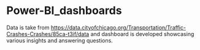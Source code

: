 # Power-BI_dashboards

Data is take from https://data.cityofchicago.org/Transportation/Traffic-Crashes-Crashes/85ca-t3if/data and dashboard is developed showcasing various insights and answering questions.
